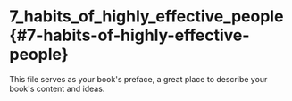 # 7_habits_of_highly_effective_people {#7-habits-of-highly-effective-people}

This file serves as your book&#039;s preface, a great place to describe your book&#039;s content and ideas.
